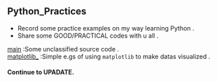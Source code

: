 ## Python_Practices
* Record some practice examples on my way learning Python .
* Share some GOOD/PRACTICAL codes with u all .

[main](SimonCqk/Python_Practices)  :Some unclassified source code .<br>
[matplotlib_](matplotlib_)  :Simple e.gs of using `matplotlib` to make datas visualized .<br>


#### Continue to UPADATE.
